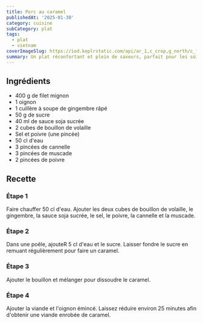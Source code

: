 ```yaml
---
title: Porc au caramel
publishedAt: '2025-01-30'
category: cuisine
subCategory: plat
tags:
  - plat
  - vietnam
coverImageSlug: https://iod.keplrstatic.com/api/ar_1,c_crop,g_north/c_fill,dpr_auto,f_auto,q_70,w_750/mon_marche/Photo_Recette_1.jpg
summary: Un plat réconfortant et plein de saveurs, parfait pour les soirées d'hiver
---
```


## Ingrédients

- 400 g de filet mignon
- 1 oignon
- 1 cuillère à soupe de gingembre râpé
- 50 g de sucre
- 40 ml de sauce soja sucrée
- 2 cubes de bouillon de volaille
- Sel et poivre (une pincée)
- 50 cl d'eau
- 3 pincées de cannelle
- 3 pincées de muscade
- 2 pincées de poivre

## Recette

### Étape 1

Faire chauffer 50 cl d'eau. Ajouter les deux cubes de bouillon de volaille, le gingembre, la sauce soja sucrée, le sel, le poivre, la cannelle et la muscade.

### Étape 2

Dans une poêle, ajouteR 5 cl d'eau et le sucre. Laisser fondre le sucre en remuant régulièrement pour faire un caramel.

### Étape 3

Ajouter le bouillon et mélanger pour dissoudre le caramel.

### Étape 4

Ajouter la viande et l'oignon émincé. Laissez réduire environ 25 minutes afin d'obtenir une viande enrobée de caramel.
